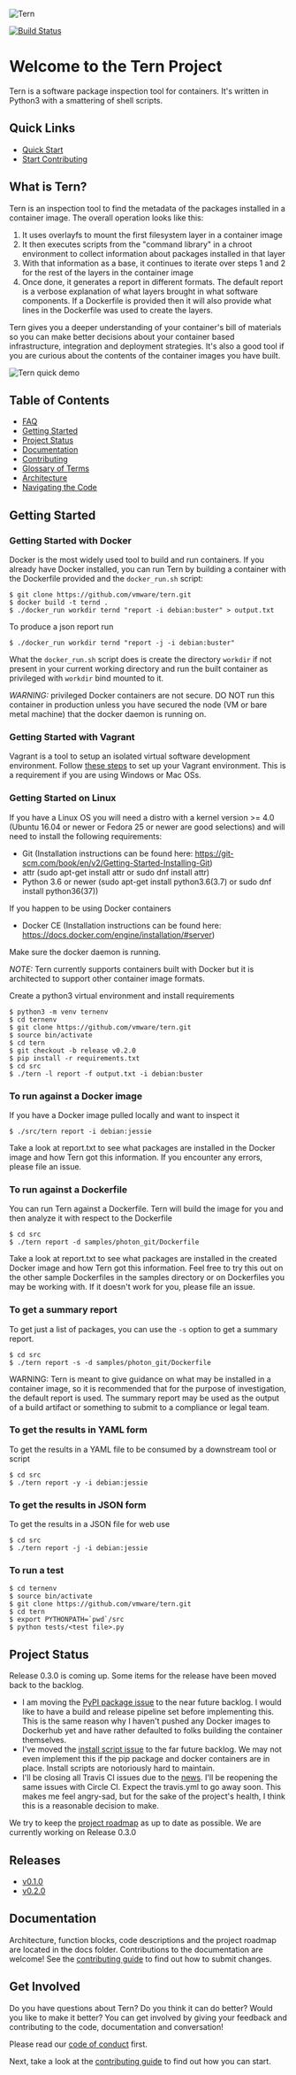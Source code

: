 ![Tern](/docs/img/tern_logo.png)

[![Build Status](https://travis-ci.com/vmware/tern.svg?branch=master)](https://travis-ci.com/vmware/tern)

# Welcome to the Tern Project

Tern is a software package inspection tool for containers. It's written in Python3 with a smattering of shell scripts.

## Quick Links
- [Quick Start](#getting-started)
- [Start Contributing](CONTRIBUTING.md)

## What is Tern?
Tern is an inspection tool to find the metadata of the packages installed in a container image. The overall operation looks like this:
1. It uses overlayfs to mount the first filesystem layer in a container image
2. It then executes scripts from the "command library" in a chroot environment to collect information about packages installed in that layer
3. With that information as a base, it continues to iterate over steps 1 and 2 for the rest of the layers in the container image
4. Once done, it generates a report in different formats. The default report is a verbose explanation of what layers brought in what software components. If a Dockerfile is provided then it will also provide what lines in the Dockerfile was used to create the layers.

Tern gives you a deeper understanding of your container's bill of materials so you can make better decisions about your container based infrastructure, integration and deployment strategies. It's also a good tool if you are curious about the contents of the container images you have built.

![Tern quick demo](/docs/img/tern_demo_fast.gif)

## Table of Contents
- [FAQ](/docs/faq.md)
- [Getting Started](#getting-started)
- [Project Status](#project-status)
- [Documentation](#documentation)
- [Contributing](#contributing)
- [Glossary of Terms](/docs/glossary.md)
- [Architecture](/docs/architecture.md)
- [Navigating the Code](/docs/navigating-the-code.md)

## Getting Started<a name="getting-started"/>

### Getting Started with Docker
Docker is the most widely used tool to build and run containers. If you already have Docker installed, you can run Tern by building a container with the Dockerfile provided and the `docker_run.sh` script:

```
$ git clone https://github.com/vmware/tern.git
$ docker build -t ternd .
$ ./docker_run workdir ternd "report -i debian:buster" > output.txt
```

To produce a json report run
```
$ ./docker_run workdir ternd "report -j -i debian:buster"
```

What the `docker_run.sh` script does is create the directory `workdir` if not present in your current working directory and run the built container as privileged with `workdir` bind mounted to it.

*WARNING:* privileged Docker containers are not secure. DO NOT run this container in production unless you have secured the node (VM or bare metal machine) that the docker daemon is running on.

### Getting Started with Vagrant
Vagrant is a tool to setup an isolated virtual software development environment. Follow [these steps](/docs/contributing-setup.md) to set up your Vagrant environment. This is a requirement if you are using Windows or Mac OSs.


### Getting Started on Linux
If you have a Linux OS you will need a distro with a kernel version >= 4.0 (Ubuntu 16.04 or newer or Fedora 25 or newer are good selections) and will need to install the following requirements:

- Git (Installation instructions can be found here: https://git-scm.com/book/en/v2/Getting-Started-Installing-Git)
- attr (sudo apt-get install attr or sudo dnf install attr)
- Python 3.6 or newer (sudo apt-get install python3.6(3.7) or sudo dnf install python36(37))

If you happen to be using Docker containers
- Docker CE (Installation instructions can be found here: https://docs.docker.com/engine/installation/#server)

Make sure the docker daemon is running.

*NOTE:* Tern currently supports containers built with Docker but it is architected to support other container image formats.

Create a python3 virtual environment and install requirements

```
$ python3 -m venv ternenv
$ cd ternenv
$ git clone https://github.com/vmware/tern.git
$ source bin/activate
$ cd tern
$ git checkout -b release v0.2.0
$ pip install -r requirements.txt
$ cd src
$ ./tern -l report -f output.txt -i debian:buster
```

### To run against a Docker image
If you have a Docker image pulled locally and want to inspect it
```
$ ./src/tern report -i debian:jessie
```
Take a look at report.txt to see what packages are installed in the Docker image and how Tern got this information. If you encounter any errors, please file an issue.

### To run against a Dockerfile
You can run Tern against a Dockerfile. Tern will build the image for you and then analyze it with respect to the Dockerfile
```
$ cd src
$ ./tern report -d samples/photon_git/Dockerfile
```
Take a look at report.txt to see what packages are installed in the created Docker image and how Tern got this information. Feel free to try this out on the other sample Dockerfiles in the samples directory or on Dockerfiles you may be working with. If it doesn't work for you, please file an issue.

### To get a summary report
To get just a list of packages, you can use the `-s` option to get a summary report.
```
$ cd src
$ ./tern report -s -d samples/photon_git/Dockerfile
```
WARNING: Tern is meant to give guidance on what may be installed in a container image, so it is recommended that for the purpose of investigation, the default report is used. The summary report may be used as the output of a build artifact or something to submit to a compliance or legal team.

### To get the results in YAML form
To get the results in a YAML file to be consumed by a downstream tool or script
```
$ cd src
$ ./tern report -y -i debian:jessie
```

### To get the results in JSON form
To get the results in a JSON file for web use
```
$ cd src
$ ./tern report -j -i debian:jessie
```

### To run a test
```
$ cd ternenv
$ source bin/activate
$ git clone https://github.com/vmware/tern.git
$ cd tern
$ export PYTHONPATH=`pwd`/src
$ python tests/<test file>.py
```

## Project Status<a name="project-status"/>
Release 0.3.0 is coming up. Some items for the release have been moved back to the backlog.

- I am moving the [PyPI package issue](https://github.com/vmware/tern/issues/136) to the near future backlog. I would like to have a build and release pipeline set before implementing this. This is the same reason why I haven't pushed any Docker images to Dockerhub yet and have rather defaulted to folks building the container themselves.
- I've moved the [install script issue](https://github.com/vmware/tern/issues/21) to the far future backlog. We may not even implement this if the pip package and docker containers are in place. Install scripts are notoriously hard to maintain.
- I'll be closing all Travis CI issues due to the [news](https://twitter.com/ReinH/status/1098663375985229825). I'll be reopening the same issues with Circle CI. Expect the travis.yml to go away soon. This makes me feel angry-sad, but for the sake of the project's health, I think this is a reasonable decision to make.

We try to keep the [project roadmap](./docs/project-roadmap.md) as up to date as possible. We are currently working on Release 0.3.0

## Releases
* [v0.1.0](docs/releases/v0_1_0.md)
* [v0.2.0](docs/releases/v0_2_0.md)

## Documentation<a name="documentation"/>
Architecture, function blocks, code descriptions and the project roadmap are located in the docs folder. Contributions to the documentation are welcome! See the [contributing guide](/CONTRIBUTING.md) to find out how to submit changes.

## Get Involved<a name="contributing"/>

Do you have questions about Tern? Do you think it can do better? Would you like to make it better? You can get involved by giving your feedback and contributing to the code, documentation and conversation!

Please read our [code of conduct](/CODE_OF_CONDUCT.md) first.

Next, take a look at the [contributing guide](/CONTRIBUTING.md) to find out how you can start.
